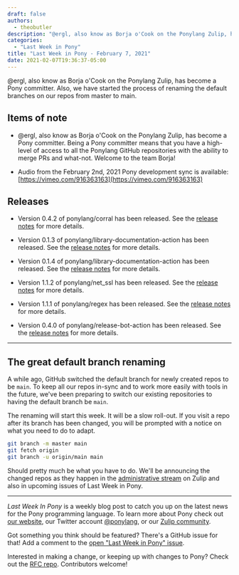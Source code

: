 ```yaml
---
draft: false
authors:
  - theobutler
description: "@ergl, also know as Borja o'Cook on the Ponylang Zulip, has become a Pony committer. Also, we have started the process of renaming the default branches on our repos from master to main."
categories:
  - "Last Week in Pony"
title: "Last Week in Pony - February 7, 2021"
date: 2021-02-07T19:36:37-05:00
---
```


@ergl, also know as Borja o'Cook on the Ponylang Zulip, has become a Pony committer. Also, we have started the process of renaming the default branches on our repos from master to main.
<!-- more -->

## Items of note

- @ergl, also know as Borja o'Cook on the Ponylang Zulip, has become a Pony committer. Being a Pony committer means that you have a high-level of access to all the Ponylang GitHub repositories with the ability to merge PRs and what-not. Welcome to the team Borja!

- Audio from the February 2nd, 2021 Pony development sync is available: [https://vimeo.com/916363163](https://vimeo.com/916363163)

## Releases

- Version 0.4.2 of ponylang/corral has been released.
See the [release notes](https://github.com/ponylang/corral/releases/tag/0.4.2) for more details.

- Version 0.1.3 of ponylang/library-documentation-action has been released.
See the [release notes](https://github.com/ponylang/library-documentation-action/releases/tag/0.1.3) for more details.

- Version 0.1.4 of ponylang/library-documentation-action has been released.
See the [release notes](https://github.com/ponylang/library-documentation-action/releases/tag/0.1.4) for more details.

- Version 1.1.2 of ponylang/net_ssl has been released.
See the [release notes](https://github.com/ponylang/net_ssl/releases/tag/1.1.2) for more details.

- Version 1.1.1 of ponylang/regex has been released.
See the [release notes](https://github.com/ponylang/regex/releases/tag/1.1.1) for more details.

- Version 0.4.0 of ponylang/release-bot-action has been released.
See the [release notes](https://github.com/ponylang/release-bot-action/releases/tag/0.4.0) for more details.

---

## The great default branch renaming

A while ago, GitHub switched the default branch for newly created repos to be `main`. To keep all our repos in-sync and to work more easily with tools in the future, we've been preparing to switch our existing repositories to having the default branch be `main`.

The renaming will start this week. It will be a slow roll-out. If you visit a repo after its branch has been changed, you will be prompted with a notice on what you need to do to adapt.

```bash
git branch -m master main
git fetch origin
git branch -u origin/main main
```

Should pretty much be what you have to do. We'll be announcing the changed repos as they happen in the [administrative stream](https://ponylang.zulipchat.com/#narrow/stream/200978-administrative) on Zulip and also in upcoming issues of Last Week in Pony.

---

_Last Week In Pony_ is a weekly blog post to catch you up on the latest news for the Pony programming language. To learn more about Pony check out [our website](https://ponylang.io), our Twitter account [@ponylang](https://twitter.com/ponylang), or our [Zulip community](https://ponylang.zulipchat.com).

Got something you think should be featured? There's a GitHub issue for that! Add a comment to the [open "Last Week in Pony" issue](https://github.com/ponylang/ponylang.github.io/issues?q=is%3Aissue+is%3Aopen+label%3Alast-week-in-pony).

Interested in making a change, or keeping up with changes to Pony? Check out the [RFC repo](https://github.com/ponylang/rfcs). Contributors welcome!
